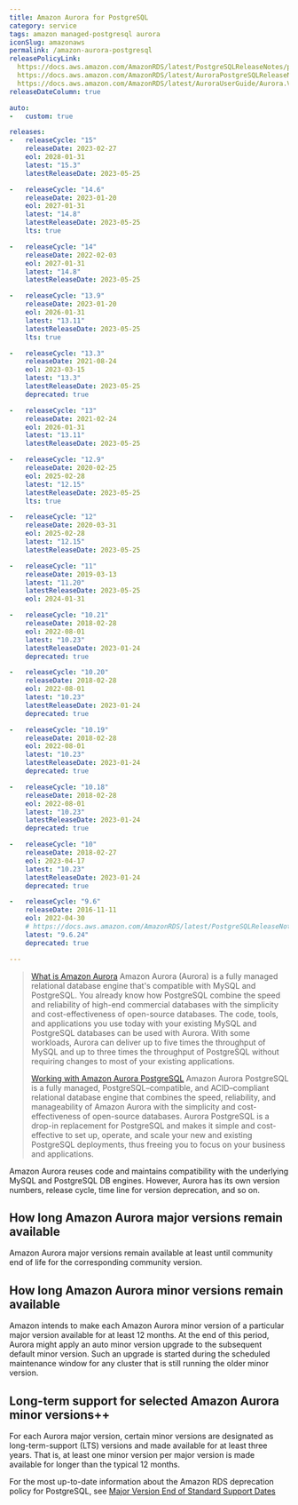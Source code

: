 ```yaml
---
title: Amazon Aurora for PostgreSQL
category: service
tags: amazon managed-postgresql aurora
iconSlug: amazonaws
permalink: /amazon-aurora-postgresql
releasePolicyLink:
  https://docs.aws.amazon.com/AmazonRDS/latest/PostgreSQLReleaseNotes/postgresql-release-calendar.html
  https://docs.aws.amazon.com/AmazonRDS/latest/AuroraPostgreSQLReleaseNotes/AuroraPostgreSQL.Updates.html
  https://docs.aws.amazon.com/AmazonRDS/latest/AuroraUserGuide/Aurora.VersionPolicy.html#Aurora.VersionPolicy.MajorVersionLifetime
releaseDateColumn: true

auto:
-   custom: true

releases:
-   releaseCycle: "15"
    releaseDate: 2023-02-27
    eol: 2028-01-31
    latest: "15.3"
    latestReleaseDate: 2023-05-25

-   releaseCycle: "14.6"
    releaseDate: 2023-01-20
    eol: 2027-01-31
    latest: "14.8"
    latestReleaseDate: 2023-05-25
    lts: true

-   releaseCycle: "14"
    releaseDate: 2022-02-03
    eol: 2027-01-31
    latest: "14.8"
    latestReleaseDate: 2023-05-25

-   releaseCycle: "13.9"
    releaseDate: 2023-01-20
    eol: 2026-01-31
    latest: "13.11"
    latestReleaseDate: 2023-05-25
    lts: true

-   releaseCycle: "13.3"
    releaseDate: 2021-08-24
    eol: 2023-03-15
    latest: "13.3"
    latestReleaseDate: 2023-05-25
    deprecated: true

-   releaseCycle: "13"
    releaseDate: 2021-02-24
    eol: 2026-01-31
    latest: "13.11"
    latestReleaseDate: 2023-05-25

-   releaseCycle: "12.9"
    releaseDate: 2020-02-25
    eol: 2025-02-28
    latest: "12.15"
    latestReleaseDate: 2023-05-25
    lts: true

-   releaseCycle: "12"
    releaseDate: 2020-03-31
    eol: 2025-02-28
    latest: "12.15"
    latestReleaseDate: 2023-05-25

-   releaseCycle: "11"
    releaseDate: 2019-03-13
    latest: "11.20"
    latestReleaseDate: 2023-05-25
    eol: 2024-01-31

-   releaseCycle: "10.21"
    releaseDate: 2018-02-28
    eol: 2022-08-01
    latest: "10.23"
    latestReleaseDate: 2023-01-24
    deprecated: true

-   releaseCycle: "10.20"
    releaseDate: 2018-02-28
    eol: 2022-08-01
    latest: "10.23"
    latestReleaseDate: 2023-01-24
    deprecated: true

-   releaseCycle: "10.19"
    releaseDate: 2018-02-28
    eol: 2022-08-01
    latest: "10.23"
    latestReleaseDate: 2023-01-24
    deprecated: true

-   releaseCycle: "10.18"
    releaseDate: 2018-02-28
    eol: 2022-08-01
    latest: "10.23"
    latestReleaseDate: 2023-01-24
    deprecated: true

-   releaseCycle: "10"
    releaseDate: 2018-02-27
    eol: 2023-04-17
    latest: "10.23"
    latestReleaseDate: 2023-01-24
    deprecated: true

-   releaseCycle: "9.6"
    releaseDate: 2016-11-11
    eol: 2022-04-30
    # https://docs.aws.amazon.com/AmazonRDS/latest/PostgreSQLReleaseNotes/postgresql-versions.html#postgresql-versions-version96
    latest: "9.6.24"
    deprecated: true

---
```


> [What is Amazon Aurora](https://docs.aws.amazon.com/AmazonRDS/latest/AuroraUserGuide/CHAP_AuroraOverview.html) Amazon Aurora (Aurora) is a fully managed relational database engine
> that's compatible with MySQL and PostgreSQL. You already know how PostgreSQL combine the speed and reliability of high-end commercial databases with the simplicity and
> cost-effectiveness of open-source databases. The code, tools, and applications you use today with your existing MySQL and PostgreSQL databases can be used with Aurora. With some workloads, Aurora can deliver up to five times the throughput of MySQL and up to three times the throughput of PostgreSQL without requiring changes to most of your existing applications.
>
> [Working with Amazon Aurora PostgreSQL](https://docs.aws.amazon.com/AmazonRDS/latest/AuroraUserGuide/Aurora.AuroraPostgreSQL.html) Amazon Aurora PostgreSQL is a fully managed, PostgreSQL–compatible, and ACID–compliant relational database engine that combines the speed, reliability, and manageability of Amazon Aurora with the simplicity and cost-effectiveness of
> open-source databases. Aurora PostgreSQL is a drop-in replacement for PostgreSQL and makes it simple and cost-effective to set up, operate, and scale your new and existing PostgreSQL deployments, thus freeing you to focus on your business and applications.

Amazon Aurora reuses code and maintains compatibility with the underlying MySQL and PostgreSQL DB engines.
However, Aurora has its own version numbers, release cycle, time line for version deprecation, and so on.

## How long Amazon Aurora major versions remain available
Amazon Aurora major versions remain available at least until community end of life for the corresponding community version.

## How long Amazon Aurora minor versions remain available
Amazon intends to make each Amazon Aurora minor version of a particular major version available for at least 12 months. At the end of this period, Aurora might apply an auto minor version upgrade to the subsequent default minor version. Such an upgrade is started during the scheduled maintenance window for any cluster that is still running the older minor version.

## Long-term support for selected Amazon Aurora minor versions++
For each Aurora major version, certain minor versions are designated as long-term-support (LTS) versions and made available for at least three years. That is, at least one minor version per major version is made available for longer than the typical 12 months.

For the most up-to-date information about the Amazon RDS deprecation policy for PostgreSQL, see
[Major Version End of Standard Support Dates](https://docs.aws.amazon.com/AmazonRDS/latest/AuroraUserGuide/Aurora.VersionPolicy.html#Aurora.VersionPolicy.MajorVersionLifetime)


